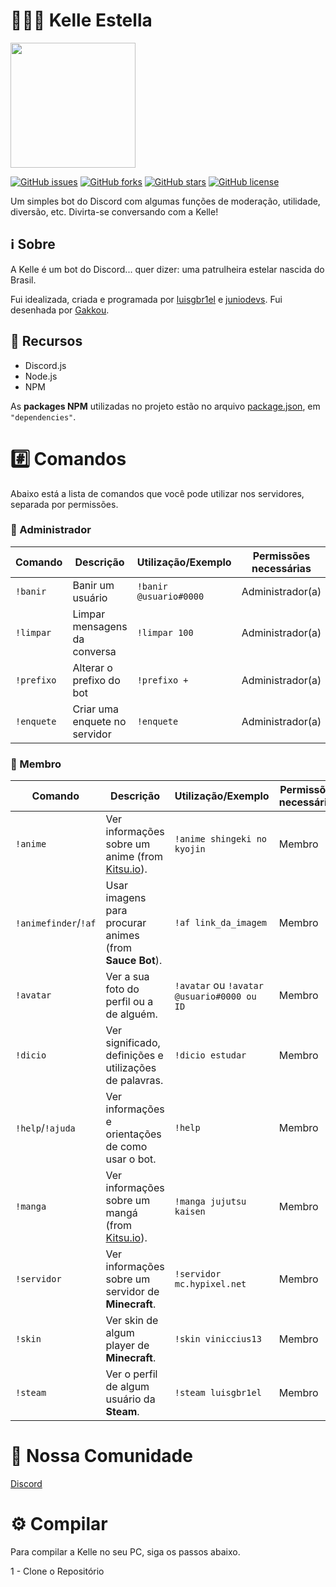 # 🙋🏽‍♀️ Kelle Estella
<img src="https://user-images.githubusercontent.com/62726888/159185694-adbc1510-ea24-4602-9112-a3f71c79fc95.png" width="200px">

[![GitHub issues](https://img.shields.io/github/issues/NightHouseStudio/KelleEstellaDiscord?style=flat-square)](https://github.com/NightHouseStudio/KelleEstellaDiscord/issues)
[![GitHub forks](https://img.shields.io/github/forks/NightHouseStudio/KelleEstellaDiscord?style=flat-square)](https://github.com/NightHouseStudio/KelleEstellaDiscord/network)
[![GitHub stars](https://img.shields.io/github/stars/NightHouseStudio/KelleEstellaDiscord?style=flat-square)](https://github.com/NightHouseStudio/KelleEstellaDiscord/stargazers)
[![GitHub license](https://img.shields.io/github/license/NightHouseStudio/KelleEstellaDiscord?style=flat-square)](https://github.com/NightHouseStudio/KelleEstellaDiscord/blob/main/LICENSE)

Um simples bot do Discord com algumas funções de moderação, utilidade, diversão, etc. Divirta-se conversando com a Kelle!

## ℹ️ Sobre
A Kelle é um bot do Discord... quer dizer: uma patrulheira estelar nascida do Brasil.

Fui idealizada, criada e programada por [luisgbr1el](https://github.com/luisgbr1el) e [juniodevs](https://github.com/juniodevs). Fui desenhada por [Gakkou](https://instagram.com/gakkou03).

## 🔧 Recursos
- Discord.js
- Node.js
- NPM

As **packages NPM** utilizadas no projeto estão no arquivo [package.json](https://github.com/NightHouseStudio/KelleEstellaDiscord/blob/main/package.json), em `"dependencies"`.

# #️⃣ Comandos
Abaixo está a lista de comandos que você pode utilizar nos servidores, separada por permissões.

### 👑 Administrador

|Comando|Descrição|Utilização/Exemplo|Permissões necessárias|
|---|---|---|---|
|`!banir`|Banir um usuário|`!banir @usuario#0000`|Administrador(a)|
|`!limpar`|Limpar mensagens da conversa|`!limpar 100`|Administrador(a)|
|`!prefixo`|Alterar o prefixo do bot|`!prefixo +`|Administrador(a)|
|`!enquete`|Criar uma enquete no servidor|`!enquete`|Administrador(a)|

### 👤 Membro
|Comando|Descrição|Utilização/Exemplo|Permissões necessárias|
|---|---|---|---|
|`!anime`|Ver informações sobre um anime (from [Kitsu.io](https://kitsu.io/)).|`!anime shingeki no kyojin`|Membro|
|`!animefinder`/`!af`|Usar imagens para procurar animes (from **Sauce Bot**).|`!af link_da_imagem`|Membro|
|`!avatar`|Ver a sua foto do perfil ou a de alguém.|`!avatar` ou `!avatar @usuario#0000 ou ID`|Membro|
|`!dicio`|Ver significado, definições e utilizações de palavras.|`!dicio estudar`|Membro|
|`!help`/`!ajuda`|Ver informações e orientações de como usar o bot.|`!help`|Membro|
|`!manga`|Ver informações sobre um mangá (from [Kitsu.io](https://kitsu.io/)).|`!manga jujutsu kaisen`|Membro|
|`!servidor`|Ver informações sobre um servidor de **Minecraft**.|`!servidor mc.hypixel.net`|Membro|
|`!skin`|Ver skin de algum player de **Minecraft**.|`!skin viniccius13`|Membro|
|`!steam`|Ver o perfil de algum usuário da **Steam**.|`!steam luisgbr1el`|Membro|

# 👥 Nossa Comunidade
[Discord](https://discord.gg/kWzb29n5Yd)

# ⚙️ Compilar
Para compilar a Kelle no seu PC, siga os passos abaixo.

1 - Clone o Repositório

